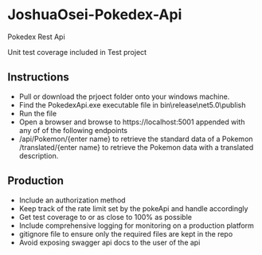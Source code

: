 # JoshuaOsei-Pokedex-Api
Pokedex Rest Api

Unit test coverage included in Test project

## Instructions
- Pull or download the prjoect folder onto your windows machine.
- Find the PokedexApi.exe executable file in bin\release\net5.0\publish
- Run the file
- Open a browser and browse to https://localhost:5001 appended with any of of the following endpoints
- /api/Pokemon/{enter name} to retrieve the standard data of a Pokemon
/translated/{enter name} to retrieve the Pokemon data with a translated description.

## Production

- Include an authorization method
- Keep track of the rate limit set by the pokeApi and handle accordingly
- Get test coverage to or as close to 100% as possible
- Include comprehensive logging for monitoring on a production platform
- gitignore file to ensure only the required files are kept in the repo
- Avoid exposing swagger api docs to the user of the api
